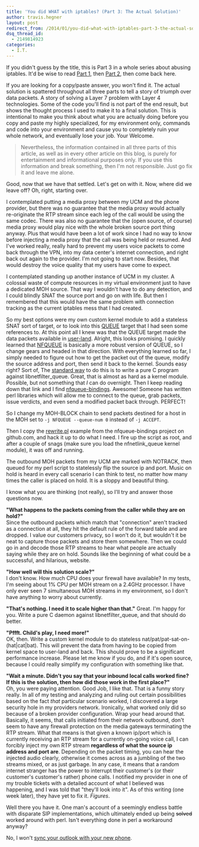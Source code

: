 ```yaml
---
title: 'You did WHAT with iptables? (Part 3: The Actual Solution)'
author: travis.hegner
layout: post
redirect_from: /2014/01/you-did-what-with-iptables-part-3-the-actual-solution/
dsq_thread_id:
  - 2149814923
categories:
  - I.T.
---
```

If you didn't guess by the title, this is Part 3 in a whole series about abusing iptables. It'd be wise to read [Part 1][1], then [Part 2][2], then come back here.

If you are looking for a copy/paste answer, you won't find it. The actual solution is spattered throughout all three parts to tell a story of triumph over data packets. A story of solving a Layer 7 problem with Layer 4 technologies. Some of the code you'll find is not part of the end result, but shows the thought process I used to make it to a final solution. This is intentional to make you think about what you are actually doing before you copy and paste my highly specialized, for my environment only, commands and code into your environment and cause you to completely ruin your whole network, and eventually lose your job. Your Welcome.

> Nevertheless, the information contained in all three parts of this article, as well as in every other article on this blog, is purely for entertainment and informational purposes only. If you use this information and break something, then I'm not responsible. Just go fix it and leave me alone.

Good, now that we have that settled. Let's get on with it. Now, where did we leave off? Oh, right, starting over.

I contemplated putting a media proxy between my UCM and the phone provider, but there was no guarantee that the media proxy would actually re-originate the RTP stream since each leg of the call would be using the same codec. There was also no guarantee that the (open source, of course) media proxy would play nice with the whole broken source port thing anyway. Plus that would have been a lot of work since I had no way to know before injecting a media proxy that the call was being held or resumed. And I've worked really, really hard to prevent my users voice packets to come back through the VPN, into my data center's internet connection, and right back out again to the provider. I'm not going to start now. Besides, that would destroy the voice quality that my users have come to expect.

I contemplated standing up another instance of UCM in my cluster. A colossal waste of compute resources in my virtual environment just to have a dedicated MOH source. That way I wouldn't have to do any detection, and I could blindly SNAT the source port and go on with life. But then I remembered that this would have the same problem with connection tracking as the current iptables mess that I had created.

So my best options were my own custom kernel module to add a stateless SNAT sort of target, or to look into this [QUEUE][3] target that I had seen some references to. At this point all I knew was that the QUEUE target made the data packets available in <a href="http://en.wikipedia.org/wiki/User_space" target="_blank">user-land</a>. Alright, this looks promising. I quickly learned that [NFQUEUE][4] is basically a more robust version of QUEUE, so I change gears and headed in that direction. With everything learned so far, I simply needed to figure out how to get the packet out of the queue, modify the source address and port, then send it back to the kernel. Sounds easy right? Sort of, The [standard way][5] to do this is to write a pure C program against libnetfilter_queue. Great, that is almost as hard as a kernel module. Possible, but not something that *I* can do overnight. Then I keep reading down that link and I find [nfqueue-bindings][6]. Awesome! Someone has written perl libraries which will allow me to connect to the queue, grab packets, issue verdicts, and even send a modified packet back through. PERFECT!

So I change my MOH-BLOCK chain to send packets destined for a host in the MOH set to `-j NFQUEUE --queue-num 0` instead of `-j ACCEPT`.

Then I copy the <a href="https://github.com/TrustRouter/nfqueue-bindings/blob/master/examples/rewrite.pl" target="_blank">rewrite.pl</a> example from the nfqueue-bindings project on github.com, and hack it up to do what I need. I fire up the script as root, and after a couple of snags (make sure you load the nfnetlink_queue kernel module), it was off and running.

The outbound MOH packets from my UCM are marked with NOTRACK, then queued for my perl script to statelessly flip the source ip and port. Music on hold is heard in every call scenario I can think to test, no matter how many times the caller is placed on hold. It is a sloppy and beautiful thing.

I know what you are thinking (not really), so I'll try and answer those questions now.

**"What happens to the packets coming from the caller while they are on hold?"**  
Since the outbound packets which match that "connection" aren't tracked as a connection at all, they hit the default rule of the forward table and are dropped. I value our customers privacy, so I won't do it, but wouldn't it be neat to capture those packets and store them somewhere. Then we could go in and decode those RTP streams to hear what people are actually saying while they are on hold. Sounds like the beginning of what could be a successful, and hilarious, website.

**"How well will this solution scale?"**  
I don't know. How much CPU does your firewall have available? In my tests, I'm seeing about 1% CPU per MOH stream on a 2.4GHz processor. I have only ever seen 7 simultaneous MOH streams in my environment, so I don't have anything to worry about currently.

**"That's nothing. I need it to scale higher than that."**
Great. I'm happy for you. Write a pure C daemon against libnetfilter_queue, and that should do better.

**"Pffft. Child's play, I need more!"**  
OK, then. Write a custom kernel module to do stateless nat/pat/pat-sat-on-(hat|cat|bat). This will prevent the data from having to be copied from kernel space to user-land and back. This should prove to be a significant performance increase. Please let me know if you do, and if it's open source, because I could really simplify my configuration with something like that.

**"Wait a minute. Didn't you say that your inbound local calls worked fine? If this is the solution, then how did those work in the first place?"**  
Oh, you were paying attention. Good Job, I like that. That is a funny story really. In all of my testing and analyzing and ruling out certain possibilities based on the fact *that* particular scenario worked, I discovered a large security hole in my providers network. Ironically, what worked only did so because of a broken provider configuration. Wrap your head around that. Basically, it seems, that calls initiated from their network outbound, don't seem to have any firewall protection on the media gateways terminating the RTP stream. What that means is that given a known ip/port which is currently receiving an RTP stream for a currently on-going voice call, I can forcibly inject my own RTP stream **regardless of what the source ip address and port are**. Depending on the packet timing, you can hear the injected audio clearly, otherwise it comes across as a jumbling of the two streams mixed, or as just garbage. In any case, it means that a random internet stranger has the power to interrupt their customer's (or their customer's customer's rather) phone calls. I notified my provider in one of my trouble tickets with a detailed account of what I believed was happening, and I was told that "they'll look into it". As of this writing (one week later), they have yet to fix it. *Figures*.

Well there you have it. One man's account of a seemingly endless battle with disparate SIP implementations, which ultimately ended up being <del>solved</del> worked around with perl. Isn't everything done in perl a workaround anyway?

No, I won't <a href="http://xkcd.com/664/" target="_blank">sync your outlook with your new phone</a>.

 [1]: http://travishegner.com/2014/01/you-did-what-with-iptables-part-1-the-problem/
 [2]: http://travishegner.com/2014/01/you-did-what-with-iptables-part-2-the-almost-solution/
 [3]: http://www.linuxtopia.org/Linux_Firewall_iptables/x4501.html
 [4]: http://www.iptables.info/en/iptables-targets-and-jumps.html#NFQUEUETARGET
 [5]: https://home.regit.org/netfilter-en/using-nfqueue-and-libnetfilter_queue/
 [6]: https://www.wzdftpd.net/redmine/projects/nfqueue-bindings/wiki
